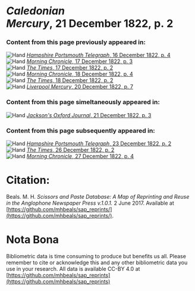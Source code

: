 # *Caledonian Mercury*, 21 December 1822, p. 2  
  
### Content from this page previously appeared in:  
![Hand](http://scissorsandpaste.net/wp-content/uploads/2017/06/smallhandpointer.png) [*Hampshire Portsmouth Telegraph*, 16 December 1822, p. 4](https://mhbeals.github.io/sap_html/Hampshire-Portsmouth-Telegraph/Hampshire-Portsmouth-Telegraph-16-December-1822-p-4)  
![Hand](http://scissorsandpaste.net/wp-content/uploads/2017/06/smallhandpointer.png) [*Morning Chronicle*, 17 December 1822, p. 3](https://mhbeals.github.io/sap_html/Morning-Chronicle/Morning-Chronicle-17-December-1822-p-3)  
![Hand](http://scissorsandpaste.net/wp-content/uploads/2017/06/smallhandpointer.png) [*The Times*, 17 December 1822, p. 2](https://mhbeals.github.io/sap_html/The-Times/The-Times-17-December-1822-p-2)  
![Hand](http://scissorsandpaste.net/wp-content/uploads/2017/06/smallhandpointer.png) [*Morning Chronicle*, 18 December 1822, p. 4](https://mhbeals.github.io/sap_html/Morning-Chronicle/Morning-Chronicle-18-December-1822-p-4)  
![Hand](http://scissorsandpaste.net/wp-content/uploads/2017/06/smallhandpointer.png) [*The Times*, 18 December 1822, p. 2](https://mhbeals.github.io/sap_html/The-Times/The-Times-18-December-1822-p-2)  
![Hand](http://scissorsandpaste.net/wp-content/uploads/2017/06/smallhandpointer.png) [*Liverpool Mercury*, 20 December 1822, p. 7](https://mhbeals.github.io/sap_html/Liverpool-Mercury/Liverpool-Mercury-20-December-1822-p-7)  
  
### Content from this page simeltaneously appeared in:  
![Hand](http://scissorsandpaste.net/wp-content/uploads/2017/06/smallhandpointer.png) [*Jackson's Oxford Journal*, 21 December 1822, p. 3](https://mhbeals.github.io/sap_html/Jackson's-Oxford-Journal/Jackson's-Oxford-Journal-21-December-1822-p-3)  
  
### Content from this page subsequently appeared in:  
![Hand](http://scissorsandpaste.net/wp-content/uploads/2017/06/smallhandpointer.png) [*Hampshire Portsmouth Telegraph*, 23 December 1822, p. 2](https://mhbeals.github.io/sap_html/Hampshire-Portsmouth-Telegraph/Hampshire-Portsmouth-Telegraph-23-December-1822-p-2)  
![Hand](http://scissorsandpaste.net/wp-content/uploads/2017/06/smallhandpointer.png) [*The Times*, 26 December 1822, p. 2](https://mhbeals.github.io/sap_html/The-Times/The-Times-26-December-1822-p-2)  
![Hand](http://scissorsandpaste.net/wp-content/uploads/2017/06/smallhandpointer.png) [*Morning Chronicle*, 27 December 1822, p. 4](https://mhbeals.github.io/sap_html/Morning-Chronicle/Morning-Chronicle-27-December-1822-p-4)  


# Citation: 

Beals. M. H. *Scissors and Paste Database: A Map of Reprinting and Reuse in the Anglophone Newspaper Press v.1.0.1.* 2 June 2017. Available at [https://github.com/mhbeals/sap_reprints/](https://github.com/mhbeals/sap_reprints/). 

# Nota Bona

Bibliometric data is time consuming to produce but benefits us all. Please remember to cite or acknowledge this and any other bibliometric data you use in your research. All data is available CC-BY 4.0 at [https://github.com/mhbeals/sap_reprints](https://github.com/mhbeals/sap_reprints)